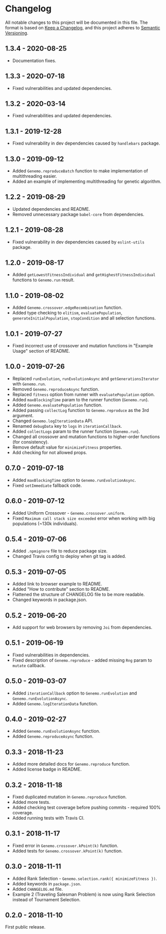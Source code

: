 # Changelog
All notable changes to this project will be documented in this file.
The format is based on [Keep a Changelog](https://keepachangelog.com/en/1.0.0/), and this project adheres to [Semantic Versioning](https://semver.org/spec/v2.0.0.html).

## 1.3.4 - 2020-08-25
- Documentation fixes.

## 1.3.3 - 2020-07-18
- Fixed vulnerabilities and updated dependencies.

## 1.3.2 - 2020-03-14
- Fixed vulnerabilities and updated dependencies.

## 1.3.1 - 2019-12-28
- Fixed vulnerability in dev dependencies caused by `handlebars` package.

## 1.3.0 - 2019-09-12
- Added `Genemo.reproduceBatch` function to make implementation of multithreading easier.
- Added an example of implementing multithreading for genetic algorithm.

## 1.2.2 - 2019-08-29
- Updated dependencies and README.
- Removed unnecessary package `babel-core` from dependencies.

## 1.2.1 - 2019-08-28
- Fixed vulnerability in dev dependencies caused by `eslint-utils` package.

## 1.2.0 - 2019-08-17
- Added `getLowestFitnessIndividual` and `getHighestFitnessIndividual` functions to `Genemo.run` result.

## 1.1.0 - 2019-08-02
- Added `Genemo.crossover.edgeRecombination` function.
- Added type checking to `elitism`, `evaluatePopulation`, `generateInitialPopulation`, `stopCondition` and all selection functions.

## 1.0.1 - 2019-07-27
- Fixed incorrect use of crossover and mutation functions in "Example Usage" section of README.

## 1.0.0 - 2019-07-26
- Replaced `runEvolution`, `runEvolutionAsync` and `getGenerationsIterator` with `Genemo.run`.
- Removed `Genemo.reproduceAsync` function.
- Replaced `fitness` option from runner with `evaluatePopulation` option.
- Added `maxBlockingTime` param to the runner function (`Genemo.run`).
- Added `Genemo.evaluatePopulation` function.
- Added passing `collectLog` function to `Genemo.reproduce` as the 3rd argument.
- Changed `Genemo.logIterationData` API.
- Renamed `debugData` key to `logs` in `iterationCallback`.
- Added `collectLogs` param to the runner function (`Genemo.run`).
- Changed all crossover and mutation functions to higher-order functions (for consistency).
- Remove default value for `minimizeFitness` properties.
- Add checking for not allowed props.

## 0.7.0 - 2019-07-18
- Added `maxBlockingTime` option to `Genemo.runEvolutionAsync`.
- Fixed `setImmediate` fallback code.

## 0.6.0 - 2019-07-12
- Added Uniform Crossover - `Genemo.crossover.uniform`.
- Fixed `Maximum call stack size exceeded` error when working with big populations (~130k individuals).

## 0.5.4 - 2019-07-06
- Added `.npmignore` file to reduce package size.
- Changed Travis config to deploy when git tag is added.

## 0.5.3 - 2019-07-05
- Added link to browser example to README.
- Added "How to contribute" section to README.
- Flattened the structure of CHANGELOG file to be more readable.
- Changed keywords in package.json.

## 0.5.2 - 2019-06-20
 - Add support for web browsers by removing `Joi` from dependencies.

## 0.5.1 - 2019-06-19
 - Fixed vulnerabilities in dependencies.
 - Fixed description of `Genemo.reproduce` - added missing `Rng` param to `mutate` callback.

## 0.5.0 - 2019-03-07
 - Added `iterationCallback` option to `Genemo.runEvolution` and `Genemo.runEvolutionAsync`.
 - Added `Genemo.logIterationData` function.

## 0.4.0 - 2019-02-27
 - Added `Genemo.runEvolutionAsync` function.
 - Added `Genemo.reproduceAsync` function.

## 0.3.3 - 2018-11-23
 - Added more detailed docs for `Genemo.reproduce` function.
 - Added license badge in README.

## 0.3.2 - 2018-11-18
 - Fixed duplicated mutation in `Genemo.reproduce` function.
 - Added more tests.
 - Added checking test coverage before pushing commits - required 100% coverage.
 - Added running tests with Travis CI.

## 0.3.1 - 2018-11-17
 - Fixed error in `Genemo.crossover.kPoint(k)` function.
 - Added tests for `Genemo.crossover.kPoint(k)` function.

## 0.3.0 - 2018-11-11
 - Added Rank Selection - `Genemo.selection.rank({ minimizeFitness })`.
 - Added keywords in `package.json`.
 - Added `CHANGELOG.md` file.
- Example 2 (Traveling Salesman Problem) is now using Rank Selection instead of Tournament Selection.

## 0.2.0 - 2018-11-10
First public release.
